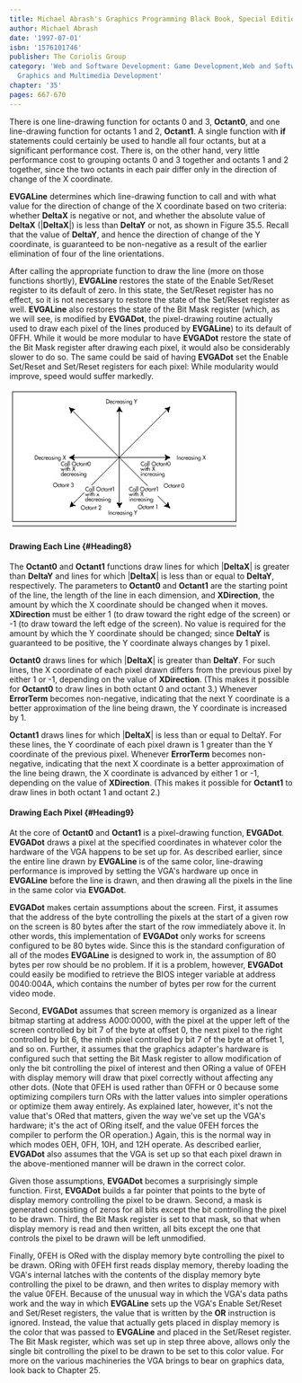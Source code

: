 ```yaml
---
title: Michael Abrash's Graphics Programming Black Book, Special Edition
author: Michael Abrash
date: '1997-07-01'
isbn: '1576101746'
publisher: The Coriolis Group
category: 'Web and Software Development: Game Development,Web and Software Development:
  Graphics and Multimedia Development'
chapter: '35'
pages: 667-670
---
```


There is one line-drawing function for octants 0 and 3, **Octant0**, and
one line-drawing function for octants 1 and 2, **Octant1**. A single
function with **if** statements could certainly be used to handle all
four octants, but at a significant performance cost. There is, on the
other hand, very little performance cost to grouping octants 0 and 3
together and octants 1 and 2 together, since the two octants in each
pair differ only in the direction of change of the X coordinate.

**EVGALine** determines which line-drawing function to call and with
what value for the direction of change of the X coordinate based on two
criteria: whether **DeltaX** is negative or not, and whether the
absolute value of **DeltaX** (|**DeltaX**|) is less than **DeltaY** or
not, as shown in Figure 35.5. Recall that the value of **DeltaY**, and
hence the direction of change of the Y coordinate, is guaranteed to be
non-negative as a result of the earlier elimination of four of the line
orientations.

After calling the appropriate function to draw the line (more on those
functions shortly), **EVGALine** restores the state of the Enable
Set/Reset register to its default of zero. In this state, the Set/Reset
register has no effect, so it is not necessary to restore the state of
the Set/Reset register as well. **EVGALine** also restores the state of
the Bit Mask register (which, as we will see, is modified by
**EVGADot**, the pixel-drawing routine actually used to draw each pixel
of the lines produced by **EVGALine**) to its default of 0FFH. While it
would be more modular to have **EVGADot** restore the state of the Bit
Mask register after drawing each pixel, it would also be considerably
slower to do so. The same could be said of having **EVGADot** set the
Enable Set/Reset and Set/Reset registers for each pixel: While
modularity would improve, speed would suffer markedly.

![**Figure 35.5**  *EVGALine's decision logic.*](images/35-05.jpg)

#### Drawing Each Line {#Heading8}

The **Octant0** and **Octant1** functions draw lines for which
|**DeltaX**| is greater than **DeltaY** and lines for which |**DeltaX**|
is less than or equal to **DeltaY**, respectively. The parameters to
**Octant0** and **Octant1** are the starting point of the line, the
length of the line in each dimension, and **XDirection**, the amount by
which the X coordinate should be changed when it moves. **XDirection**
must be either 1 (to draw toward the right edge of the screen) or -1 (to
draw toward the left edge of the screen). No value is required for the
amount by which the Y coordinate should be changed; since **DeltaY** is
guaranteed to be positive, the Y coordinate always changes by 1 pixel.

**Octant0** draws lines for which |**DeltaX**| is greater than
**DeltaY**. For such lines, the X coordinate of each pixel drawn differs
from the previous pixel by either 1 or -1, depending on the value of
**XDirection**. (This makes it possible for **Octant0** to draw lines in
both octant 0 and octant 3.) Whenever **ErrorTerm** becomes
non-negative, indicating that the next Y coordinate is a better
approximation of the line being drawn, the Y coordinate is increased by
1.

**Octant1** draws lines for which |**DeltaX**| is less than or equal to
DeltaY. For these lines, the Y coordinate of each pixel drawn is 1
greater than the Y coordinate of the previous pixel. Whenever
**ErrorTerm** becomes non-negative, indicating that the next X
coordinate is a better approximation of the line being drawn, the X
coordinate is advanced by either 1 or -1, depending on the value of
**XDirection**. (This makes it possible for **Octant1** to draw lines in
both octant 1 and octant 2.)

#### Drawing Each Pixel {#Heading9}

At the core of **Octant0** and **Octant1** is a pixel-drawing function,
**EVGADot**. **EVGADot** draws a pixel at the specified coordinates in
whatever color the hardware of the VGA happens to be set up for. As
described earlier, since the entire line drawn by **EVGALine** is of the
same color, line-drawing performance is improved by setting the VGA's
hardware up once in **EVGALine** before the line is drawn, and then
drawing all the pixels in the line in the same color via **EVGADot**.

**EVGADot** makes certain assumptions about the screen. First, it
assumes that the address of the byte controlling the pixels at the start
of a given row on the screen is 80 bytes after the start of the row
immediately above it. In other words, this implementation of **EVGADot**
only works for screens configured to be 80 bytes wide. Since this is the
standard configuration of all of the modes **EVGALine** is designed to
work in, the assumption of 80 bytes per row should be no problem. If it
is a problem, however, **EVGADot** could easily be modified to retrieve
the BIOS integer variable at address 0040:004A, which contains the
number of bytes per row for the current video mode.

Second, **EVGADot** assumes that screen memory is organized as a linear
bitmap starting at address A000:0000, with the pixel at the upper left
of the screen controlled by bit 7 of the byte at offset 0, the next
pixel to the right controlled by bit 6, the ninth pixel controlled by
bit 7 of the byte at offset 1, and so on. Further, it assumes that the
graphics adapter's hardware is configured such that setting the Bit Mask
register to allow modification of only the bit controlling the pixel of
interest and then ORing a value of 0FEH with display memory will draw
that pixel correctly without affecting any other dots. (Note that 0FEH
is used rather than 0FFH or 0 because some optimizing compilers turn ORs
with the latter values into simpler operations or optimize them away
entirely. As explained later, however, it's not the value that's ORed
that matters, given the way we've set up the VGA's hardware; it's the
act of ORing itself, and the value 0FEH forces the compiler to perform
the OR operation.) Again, this is the normal way in which modes 0EH,
0FH, 10H, and 12H operate. As described earlier, **EVGADot** also
assumes that the VGA is set up so that each pixel drawn in the
above-mentioned manner will be drawn in the correct color.

Given those assumptions, **EVGADot** becomes a surprisingly simple
function. First, **EVGADot** builds a far pointer that points to the
byte of display memory controlling the pixel to be drawn. Second, a mask
is generated consisting of zeros for all bits except the bit controlling
the pixel to be drawn. Third, the Bit Mask register is set to that mask,
so that when display memory is read and then written, all bits except
the one that controls the pixel to be drawn will be left unmodified.

Finally, 0FEH is ORed with the display memory byte controlling the pixel
to be drawn. ORing with 0FEH first reads display memory, thereby loading
the VGA's internal latches with the contents of the display memory byte
controlling the pixel to be drawn, and then writes to display memory
with the value 0FEH. Because of the unusual way in which the VGA's data
paths work and the way in which **EVGALine** sets up the VGA's Enable
Set/Reset and Set/Reset registers, the value that is written by the
**OR** instruction is ignored. Instead, the value that actually gets
placed in display memory is the color that was passed to **EVGALine**
and placed in the Set/Reset register. The Bit Mask register, which was
set up in step three above, allows only the single bit controlling the
pixel to be drawn to be set to this color value. For more on the various
machineries the VGA brings to bear on graphics data, look back to
Chapter 25.
